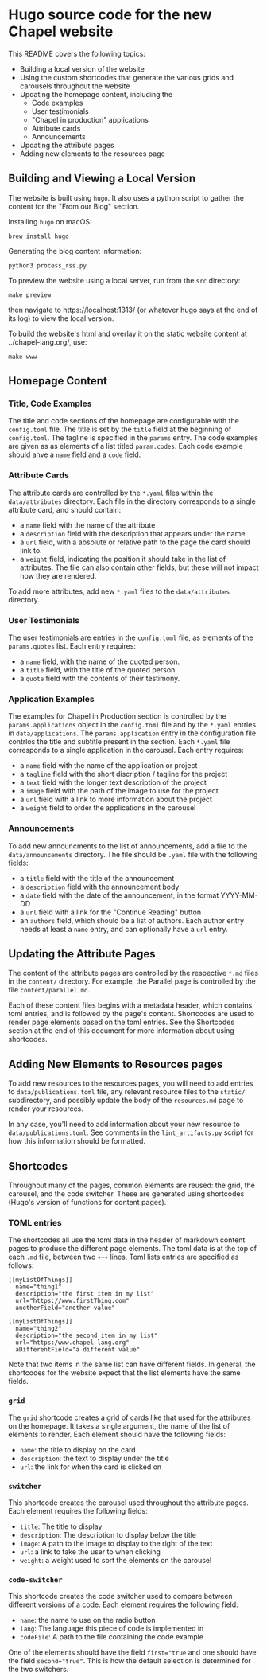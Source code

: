 # Hugo source code for the new Chapel website

This README covers the following topics:
- Building a local version of the website
- Using the custom shortcodes that generate the various grids and carousels throughout the website
- Updating the homepage content, including the
  - Code examples
  - User testimonials
  - "Chapel in production" applications
  - Attribute cards
  -  Announcements
- Updating the attribute pages
- Adding new elements to the resources page


## Building and Viewing a Local Version

The website is built using `hugo`. It also uses a python script to gather the content for the "From our Blog" section. 

Installing `hugo` on macOS: 
```
brew install hugo
```

Generating the blog content information:
```
python3 process_rss.py
```

To preview the website using a local server, run from the `src` directory:
```
make preview
```

then navigate to https://localhost:1313/ (or whatever hugo says at the
end of its log) to view the local version.

To build the website's html and overlay it on the static website content
at ../chapel-lang.org/, use:

```
make www
```

## Homepage Content

### Title, Code Examples

The title and code sections of the homepage are configurable with the `config.toml` file. 
The title is set by the `title` field at the beginning of `config.toml`. 
The tagline is specified in the `params` entry.
The code examples are given as as elements of a list titled `param.codes`. Each code example should ahve a `name` field and a `code` field.

### Attribute Cards

The attribute cards are controlled by the `*.yaml` files within the `data/attributes` directory. 
Each file in the directory corresponds to a single attribute card, and should contain:
- a `name` field with the name of the attribute
- a `description` field with the description that appears under the name.
- a `url` field, with a absolute or relative path to the page the card should link to.
- a `weight` field, indicating the position it should take in the list of attributes.
The file can also contain other fields, but these will not impact how they are rendered.

To add more attributes, add new `*.yaml` files to the `data/attributes` directory.

### User Testimonials

The user testimonials are entries in the `config.toml` file, as elements of the `params.quotes` list.
Each entry requires:
- a `name` field, with the name of the quoted person.
- a `title` field, with the title of the quoted person.
- a `quote` field with the contents of their testimony.

### Application Examples

The examples for Chapel in Production section is controlled by the `params.applications` object in the `config.toml` file and by the `*.yaml` entries in `data/applications`. The `params.application` entry in the configuration file contrlos the title and subtitle present in the section. Each `*.yaml` file corresponds to a single application in the carousel. Each entry requires:
- a `name` field with the name of the application or project
- a `tagline` field with the short discription / tagline for the project
- a `text` field with the longer text description of the project
- a `image` field with the path of the image to use for the project
- a `url` field with a link to more information about the project
- a `weight` field to order the applications in the carousel

### Announcements

To add new announcments to the list of announcements, add a file to the `data/announcements` directory. The file should be `.yaml` file with the following fields:
- a `title` field with the title of the announcement
- a `description` field with the announcement body
- a `date` field with the date of the announcement, in the format YYYY-MM-DD
- a `url` field with a link for the "Continue Reading" button
- an `authors` field, which should be a list of authors. Each author entry needs at least a `name` entry, and can optionally have a `url` entry.

## Updating the Attribute Pages

The content of the attribute pages are controlled by the respective `*.md` files in the `content/` directory. For example, the Parallel page is controlled by the file `content/parallel.md`. 

Each of these content files begins with a metadata header, which contains toml entries, and is followed by the page's content. Shortcodes are used to render page elements based on the toml entries. See the Shortcodes section at the end of this document for more information about using shortcodes. 

## Adding New Elements to Resources pages

To add new resources to the resources pages, you will need to add entries to
`data/publications.toml` file, any relevant resource files to the `static/`
subdirectory, and possibly update the body of the `resources.md` page to render
your resources.

In any case, you'll need to add information about your new resource to
`data/publications.toml`. See comments in the `lint_artifacts.py` script for
how this information should be formatted.

## Shortcodes

Throughout many of the pages, common elements are reused: the grid, the carousel, and the code switcher.
These are generated using shortcodes (Hugo's version of functions for content pages). 

### TOML entries

The shortcodes all use the toml data in the header of markdown content pages to produce the different page elements. The toml data is at the top of each `.md` file, between two `+++` lines. Toml lists entries are specified as follows:

```
[[myListOfThings]]
  name="thing1"
  description="the first item in my list"
  url="https://www.firstThing.com"
  anotherField="another value"

[[myListOfThings]]
  name="thing2"
  description="the second item in my list"
  url="https:/www.chapel-lang.org"
  aDifferentField="a different value"
```

Note that two items in the same list can have different fields. In general, the shortcodes for the website expect that the list elements have the same fields.

### `grid`

The `grid` shortcode creates a grid of cards like that used for the attributes on the homepage. It takes a single argument, the name of the list of elements to render. Each element should have the following fields:
- `name`: the title to display on the card
- `description`: the text to display under the title
- `url`: the link for when the card is clicked on

### `switcher`

This shortcode creates the carousel used throughout the attribute pages. Each element requires the following fields:
- `title`: The title to display
- `description`: The description to display below the title
- `image`: A path to the image to display to the right of the text
- `url`: a link to take the user to when clicking
- `weight`: a weight used to sort the elements on the carousel

### `code-switcher`

This shortcode creates the code switcher used to compare between different versions of a code. Each element requires the following field:
- `name`: the name to use on the radio button
- `lang`: The language this piece of code is implemented in
- `codeFile`: A path to the file containing the code example

One of the elements should have the field `first="true` and one should have the field `second="true"`. This is how the default selection is determined for the two switchers.

